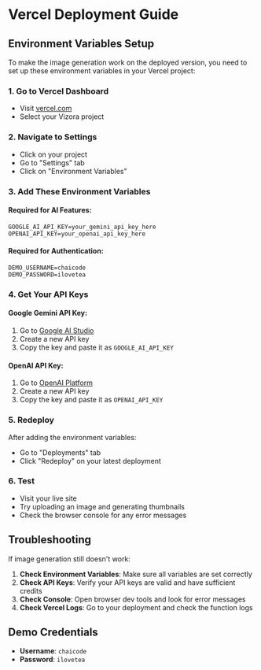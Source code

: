 # Vercel Deployment Guide

## Environment Variables Setup

To make the image generation work on the deployed version, you need to set up these environment variables in your Vercel project:

### 1. Go to Vercel Dashboard
- Visit [vercel.com](https://vercel.com)
- Select your Vizora project

### 2. Navigate to Settings
- Click on your project
- Go to "Settings" tab
- Click on "Environment Variables"

### 3. Add These Environment Variables

#### Required for AI Features:
```env
GOOGLE_AI_API_KEY=your_gemini_api_key_here
OPENAI_API_KEY=your_openai_api_key_here
```

#### Required for Authentication:
```env
DEMO_USERNAME=chaicode
DEMO_PASSWORD=ilovetea
```

### 4. Get Your API Keys

#### Google Gemini API Key:
1. Go to [Google AI Studio](https://makersuite.google.com/app/apikey)
2. Create a new API key
3. Copy the key and paste it as `GOOGLE_AI_API_KEY`

#### OpenAI API Key:
1. Go to [OpenAI Platform](https://platform.openai.com/api-keys)
2. Create a new API key
3. Copy the key and paste it as `OPENAI_API_KEY`

### 5. Redeploy
After adding the environment variables:
- Go to "Deployments" tab
- Click "Redeploy" on your latest deployment

### 6. Test
- Visit your live site
- Try uploading an image and generating thumbnails
- Check the browser console for any error messages

## Troubleshooting

If image generation still doesn't work:

1. **Check Environment Variables**: Make sure all variables are set correctly
2. **Check API Keys**: Verify your API keys are valid and have sufficient credits
3. **Check Console**: Open browser dev tools and look for error messages
4. **Check Vercel Logs**: Go to your deployment and check the function logs

## Demo Credentials
- **Username**: `chaicode`
- **Password**: `ilovetea`
